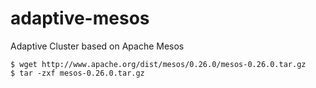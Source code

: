 # adaptive-mesos
Adaptive Cluster based on Apache Mesos

```
$ wget http://www.apache.org/dist/mesos/0.26.0/mesos-0.26.0.tar.gz
$ tar -zxf mesos-0.26.0.tar.gz
``` 
